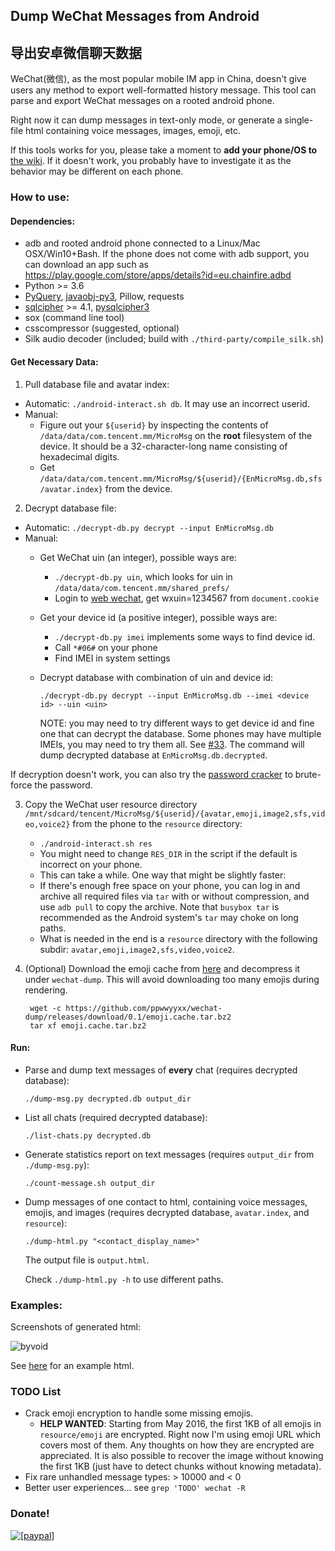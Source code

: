## Dump WeChat Messages from Android

## 导出安卓微信聊天数据

WeChat(微信), as the most popular mobile IM app in China, doesn't give users any method to export well-formatted history message.
This tool can parse and export WeChat messages on a rooted android phone.

Right now it can dump messages in text-only mode, or generate a single-file html containing voice messages, images, emoji, etc.

If this tools works for you, please take a moment to __add your phone/OS to__ [the wiki](https://github.com/ppwwyyxx/wechat-dump/wiki).
If it doesn't work, you probably have to investigate it as the behavior may be different on each phone.

### How to use:

#### Dependencies:
+ adb and rooted android phone connected to a Linux/Mac OSX/Win10+Bash.
  If the phone does not come with adb support, you can download an app such as https://play.google.com/store/apps/details?id=eu.chainfire.adbd
+ Python >= 3.6
+ [PyQuery](https://pypi.python.org/pypi/pyquery/), [javaobj-py3](https://pypi.org/project/javaobj-py3), Pillow, requests
+ [sqlcipher](https://github.com/sqlcipher/sqlcipher) >= 4.1, [pysqlcipher3](https://pypi.python.org/pypi/pysqlcipher3)
+ sox (command line tool)
+ csscompressor (suggested, optional)
+ Silk audio decoder (included; build with `./third-party/compile_silk.sh`)

#### Get Necessary Data:

1. Pull database file and avatar index:
  + Automatic: `./android-interact.sh db`. It may use an incorrect userid.
  + Manual:
    + Figure out your `${userid}` by inspecting the contents of `/data/data/com.tencent.mm/MicroMsg` on the __root__ filesystem of the device. It should be a 32-character-long name consisting of hexadecimal digits.
    + Get `/data/data/com.tencent.mm/MicroMsg/${userid}/{EnMicroMsg.db,sfs/avatar.index}` from the device.
2. Decrypt database file:
  + Automatic: `./decrypt-db.py decrypt --input EnMicroMsg.db`
  + Manual:
    + Get WeChat uin (an integer), possible ways are:
      + `./decrypt-db.py uin`, which looks for uin in `/data/data/com.tencent.mm/shared_prefs/`
      + Login to [web wechat](https://wx.qq.com), get wxuin=1234567 from `document.cookie`
    + Get your device id (a positive integer), possible ways are:
      + `./decrypt-db.py imei` implements some ways to find device id.
      + Call `*#06#` on your phone
      + Find IMEI in system settings
    + Decrypt database with combination of uin and device id:

      ```
      ./decrypt-db.py decrypt --input EnMicroMsg.db --imei <device id> --uin <uin>
      ```

      NOTE: you may need to try different ways to get device id and fine one that can decrypt the
      database. Some phones may have multiple IMEIs, you may need to try them all.
      See [#33](https://github.com/ppwwyyxx/wechat-dump/issues/33).
      The command will dump decrypted database at `EnMicroMsg.db.decrypted`.

  If decryption doesn't work, you can also try the [password cracker](https://github.com/chg-hou/EnMicroMsg.db-Password-Cracker)
  to brute-force the password.

3. Copy the WeChat user resource directory `/mnt/sdcard/tencent/MicroMsg/${userid}/{avatar,emoji,image2,sfs,video,voice2}` from the phone to the `resource` directory:
	+ `./android-interact.sh res`
	+ You might need to change `RES_DIR` in the script if the default is incorrect on your phone.
	+ This can take a while. One way that might be slightly faster:
    + If there's enough free space on your phone, you can log in and archive all required files via `tar` with or without compression,
		  and use `adb pull` to copy the archive. Note that `busybox tar` is recommended as the Android system's `tar` may choke on long paths.
	+ What is needed in the end is a `resource` directory with the following subdir: `avatar,emoji,image2,sfs,video,voice2`.

4. (Optional) Download the emoji cache from [here](https://github.com/ppwwyyxx/wechat-dump/releases/download/0.1/emoji.cache.tar.bz2)
	and decompress it under `wechat-dump`. This will avoid downloading too many emojis during rendering.

        wget -c https://github.com/ppwwyyxx/wechat-dump/releases/download/0.1/emoji.cache.tar.bz2
        tar xf emoji.cache.tar.bz2

#### Run:
+ Parse and dump text messages of __every__ chat (requires decrypted database):

    ```
    ./dump-msg.py decrypted.db output_dir
    ```

+ List all chats (required decrypted database):

    ```
    ./list-chats.py decrypted.db
    ```

+ Generate statistics report on text messages (requires `output_dir` from `./dump-msg.py`):

    ```
    ./count-message.sh output_dir
    ```

+ Dump messages of one contact to html, containing voice messages, emojis, and images (requires decrypted database, `avatar.index`, and `resource`):

    ```
    ./dump-html.py "<contact_display_name>"
    ```

    The output file is `output.html`.

    Check `./dump-html.py -h` to use different paths.

### Examples:
Screenshots of generated html:

![byvoid](https://github.com/ppwwyyxx/wechat-dump/raw/master/screenshots/byvoid.jpg)

See [here](http://ppwwyyxx.com/static/wechat/example.html) for an example html.

### TODO List
+ Crack emoji encryption to handle some missing emojis.
  * __HELP WANTED__: Starting from May 2016, the first 1KB of all emojis in `resource/emoji` are encrypted. Right now I'm using emoji URL which covers most of them.
    Any thoughts on how they are encrypted are appreciated.
    It is also possible to recover the image without knowing the first 1KB (just have to detect chunks without knowing metadata).
+ Fix rare unhandled message types: > 10000 and < 0
+ Better user experiences... see `grep 'TODO' wechat -R`


### Donate!
<a href="https://www.paypal.com/cgi-bin/webscr?cmd=_donations&business=7BC299GRDLEDU&lc=US&item_name=wechat%2ddump&item_number=wechat%2ddump&currency_code=USD&bn=PP%2dDonationsBF%3abtn_donate_SM%2egif%3aNonHosted">
<img src="https://img.shields.io/badge/Paypal-Buy%20a%20Drink-blue.svg" alt="[paypal]" />
</a>
